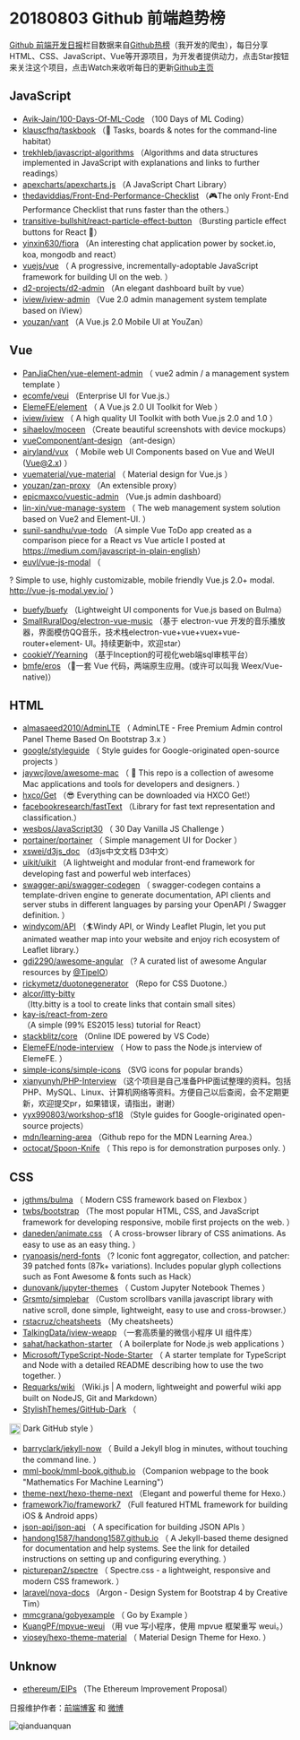 # 20180803 Github 前端趋势榜

[Github 前端开发日报](http://caibaojian.com/c/news)栏目数据来自[Github热榜](http://news.caibaojian.com/)（我开发的爬虫），每日分享HTML、CSS、JavaScript、Vue等开源项目，为开发者提供动力，点击Star按钮来关注这个项目，点击Watch来收听每日的更新[Github主页](https://github.com/kujian/githubTrending)
## JavaScript

* [Avik-Jain/100-Days-Of-ML-Code](https://github.com/Avik-Jain/100-Days-Of-ML-Code) （100 Days of ML Coding）
* [klauscfhq/taskbook](https://github.com/klauscfhq/taskbook) （📓 Tasks, boards &amp; notes for the command-line habitat）
* [trekhleb/javascript-algorithms](https://github.com/trekhleb/javascript-algorithms) （Algorithms and data structures implemented in JavaScript with explanations and links to further readings）
* [apexcharts/apexcharts.js](https://github.com/apexcharts/apexcharts.js) （A JavaScript Chart Library）
* [thedaviddias/Front-End-Performance-Checklist](https://github.com/thedaviddias/Front-End-Performance-Checklist) （🎮The only Front-End Performance Checklist that runs faster than the others.）
* [transitive-bullshit/react-particle-effect-button](https://github.com/transitive-bullshit/react-particle-effect-button) （Bursting particle effect buttons for React 🎉）
* [yinxin630/fiora](https://github.com/yinxin630/fiora) （An interesting chat application power by socket.io, koa, mongodb and react）
* [vuejs/vue](https://github.com/vuejs/vue) （
        A progressive, incrementally-adoptable JavaScript framework for building UI on the web.
      ）
* [d2-projects/d2-admin](https://github.com/d2-projects/d2-admin) （An elegant dashboard built by vue）
* [iview/iview-admin](https://github.com/iview/iview-admin) （Vue 2.0 admin management system template based on iView）
* [youzan/vant](https://github.com/youzan/vant) （A Vue.js 2.0 Mobile UI at YouZan）

## Vue

* [PanJiaChen/vue-element-admin](https://github.com/PanJiaChen/vue-element-admin) （
        vue2 admin / a management system template
      ）
* [ecomfe/veui](https://github.com/ecomfe/veui) （Enterprise UI for Vue.js.）
* [ElemeFE/element](https://github.com/ElemeFE/element) （
        A Vue.js 2.0 UI Toolkit for Web
      ）
* [iview/iview](https://github.com/iview/iview) （
        A high quality UI Toolkit with both Vue.js 2.0 and 1.0
      ）
* [sihaelov/moceen](https://github.com/sihaelov/moceen) （Create beautiful screenshots with device mockups）
* [vueComponent/ant-design](https://github.com/vueComponent/ant-design) （ant-design）
* [airyland/vux](https://github.com/airyland/vux) （
        Mobile web UI Components based on Vue and WeUI (Vue@2.x)
      ）
* [vuematerial/vue-material](https://github.com/vuematerial/vue-material) （
        Material design for Vue.js
      ）
* [youzan/zan-proxy](https://github.com/youzan/zan-proxy) （An extensible proxy）
* [epicmaxco/vuestic-admin](https://github.com/epicmaxco/vuestic-admin) （Vue.js admin dashboard）
* [lin-xin/vue-manage-system](https://github.com/lin-xin/vue-manage-system) （
        The web management system solution based on Vue2 and Element-UI.
      ）
* [sunil-sandhu/vue-todo](https://github.com/sunil-sandhu/vue-todo) （A simple Vue ToDo app created as a comparison piece for a React vs Vue article I posted at <a href="https://medium.com/javascript-in-plain-english" rel="nofollow">https://medium.com/javascript-in-plain-english</a>）
* [euvl/vue-js-modal](https://github.com/euvl/vue-js-modal) （
        
? Simple to use, highly customizable, mobile friendly Vue.js 2.0+ modal. <a href="http://vue-js-modal.yev.io/">http://vue-js-modal.yev.io/</a>
      ）
* [buefy/buefy](https://github.com/buefy/buefy) （Lightweight UI components for Vue.js based on Bulma）
* [SmallRuralDog/electron-vue-music](https://github.com/SmallRuralDog/electron-vue-music) （基于 electron-vue 开发的音乐播放器，界面模仿QQ音乐，技术栈electron-vue+vue+vuex+vue-router+element- UI。持续更新中，欢迎star）
* [cookieY/Yearning](https://github.com/cookieY/Yearning) （基于Inception的可视化web端sql审核平台）
* [bmfe/eros](https://github.com/bmfe/eros) （📱一套 Vue 代码，两端原生应用。(或许可以叫我 Weex/Vue-native)）

## HTML

* [almasaeed2010/AdminLTE](https://github.com/almasaeed2010/AdminLTE) （
        AdminLTE - Free Premium Admin control Panel Theme Based On Bootstrap 3.x
      ）
* [google/styleguide](https://github.com/google/styleguide) （
        Style guides for Google-originated open-source projects
      ）
* [jaywcjlove/awesome-mac](https://github.com/jaywcjlove/awesome-mac) （
         This repo is a collection of awesome Mac applications and tools for developers and designers.
      ）
* [hxco/Get](https://github.com/hxco/Get) （😎 Everything can be downloaded via HXCO Get!）
* [facebookresearch/fastText](https://github.com/facebookresearch/fastText) （Library for fast text representation and classification.）
* [wesbos/JavaScript30](https://github.com/wesbos/JavaScript30) （
        30 Day Vanilla JS Challenge
      ）
* [portainer/portainer](https://github.com/portainer/portainer) （
        Simple management UI for Docker
      ）
* [xswei/d3js_doc](https://github.com/xswei/d3js_doc) （d3js中文文档 D3中文）
* [uikit/uikit](https://github.com/uikit/uikit) （A lightweight and modular front-end framework for developing fast and powerful web interfaces）
* [swagger-api/swagger-codegen](https://github.com/swagger-api/swagger-codegen) （
        swagger-codegen contains a template-driven engine to generate documentation, API clients and server stubs in different languages by parsing your OpenAPI / Swagger definition.
      ）
* [windycom/API](https://github.com/windycom/API) （🏄Windy API, or Windy Leaflet Plugin, let you put animated weather map into your website and enjoy rich ecosystem of Leaflet library.）
* [gdi2290/awesome-angular](https://github.com/gdi2290/awesome-angular) （? A curated list of awesome Angular resources by <a href="https://github.com/TipeIO" class="user-mention">@TipeIO</a>）
* [rickymetz/duotonegenerator](https://github.com/rickymetz/duotonegenerator) （Repo for CSS Duotone.）
* [alcor/itty-bitty](https://github.com/alcor/itty-bitty) （Itty.bitty is a tool to create links that contain small sites）
* [kay-is/react-from-zero](https://github.com/kay-is/react-from-zero) （A simple (99% ES2015 less) tutorial for React）
* [stackblitz/core](https://github.com/stackblitz/core) （Online IDE powered by VS Code）
* [ElemeFE/node-interview](https://github.com/ElemeFE/node-interview) （
        How to pass the Node.js interview of ElemeFE.
      ）
* [simple-icons/simple-icons](https://github.com/simple-icons/simple-icons) （SVG icons for popular brands）
* [xianyunyh/PHP-Interview](https://github.com/xianyunyh/PHP-Interview) （这个项目是自己准备PHP面试整理的资料。包括PHP、MySQL、Linux、计算机网络等资料。方便自己以后查阅，会不定期更新，欢迎提交pr，如果错误，请指出，谢谢）
* [yyx990803/workshop-sf18](https://github.com/yyx990803/workshop-sf18) （Style guides for Google-originated open-source projects）
* [mdn/learning-area](https://github.com/mdn/learning-area) （Github repo for the MDN Learning Area.）
* [octocat/Spoon-Knife](https://github.com/octocat/Spoon-Knife) （
        This repo is for demonstration purposes only.
      ）

## CSS

* [jgthms/bulma](https://github.com/jgthms/bulma) （
        Modern CSS framework based on Flexbox
      ）
* [twbs/bootstrap](https://github.com/twbs/bootstrap) （The most popular HTML, CSS, and JavaScript framework for developing responsive, mobile first projects on the web.
      ）
* [daneden/animate.css](https://github.com/daneden/animate.css) （
        A cross-browser library of CSS animations. As easy to use as an easy thing.
      ）
* [ryanoasis/nerd-fonts](https://github.com/ryanoasis/nerd-fonts) （? Iconic font aggregator, collection, and patcher: 39 patched fonts (87k+ variations). Includes popular glyph collections such as Font Awesome &amp; fonts such as Hack）
* [dunovank/jupyter-themes](https://github.com/dunovank/jupyter-themes) （
        Custom Jupyter Notebook Themes
      ）
* [Grsmto/simplebar](https://github.com/Grsmto/simplebar) （Custom scrollbars vanilla javascript library with native scroll, done simple, lightweight, easy to use and cross-browser.）
* [rstacruz/cheatsheets](https://github.com/rstacruz/cheatsheets) （My cheatsheets）
* [TalkingData/iview-weapp](https://github.com/TalkingData/iview-weapp) （一套高质量的微信小程序 UI 组件库）
* [sahat/hackathon-starter](https://github.com/sahat/hackathon-starter) （
        A boilerplate for Node.js web applications
      ）
* [Microsoft/TypeScript-Node-Starter](https://github.com/Microsoft/TypeScript-Node-Starter) （
        A starter template for TypeScript and Node with a detailed README describing how to use the two together.
      ）
* [Requarks/wiki](https://github.com/Requarks/wiki) （Wiki.js | A modern, lightweight and powerful wiki app built on NodeJS, Git and Markdown）
* [StylishThemes/GitHub-Dark](https://github.com/StylishThemes/GitHub-Dark) （
        
<img class="emoji" title=":octocat:" alt=":octocat:" src="https://assets-cdn.github.com/images/icons/emoji/octocat.png" height="20" width="20" align="absmiddle"> Dark GitHub style
      ）
* [barryclark/jekyll-now](https://github.com/barryclark/jekyll-now) （
        Build a Jekyll blog in minutes, without touching the command line.
      ）
* [mml-book/mml-book.github.io](https://github.com/mml-book/mml-book.github.io) （Companion webpage to the book "Mathematics For Machine Learning"）
* [theme-next/hexo-theme-next](https://github.com/theme-next/hexo-theme-next) （Elegant and powerful theme for Hexo.）
* [framework7io/framework7](https://github.com/framework7io/framework7) （Full featured HTML framework for building iOS &amp; Android apps）
* [json-api/json-api](https://github.com/json-api/json-api) （
        A specification for building JSON APIs
      ）
* [handong1587/handong1587.github.io](https://github.com/handong1587/handong1587.github.io) （
        A Jekyll-based theme designed for documentation and help systems. See the link for detailed instructions on setting up and configuring everything.
      ）
* [picturepan2/spectre](https://github.com/picturepan2/spectre) （
        Spectre.css - a lightweight, responsive and modern CSS framework.
      ）
* [laravel/nova-docs](https://github.com/laravel/nova-docs) （Argon - Design System for Bootstrap 4 by Creative Tim）
* [mmcgrana/gobyexample](https://github.com/mmcgrana/gobyexample) （
        Go by Example
      ）
* [KuangPF/mpvue-weui](https://github.com/KuangPF/mpvue-weui) （用 vue 写小程序，使用 mpvue 框架重写 weui。）
* [viosey/hexo-theme-material](https://github.com/viosey/hexo-theme-material) （
        Material Design Theme for Hexo.
      ）

## Unknow

* [ethereum/EIPs](https://github.com/ethereum/EIPs) （The Ethereum Improvement Proposal）


日报维护作者：[前端博客](http://caibaojian.com/) 和 [微博](http://caibaojian.com/go/weibo)

![qianduanquan](https://user-images.githubusercontent.com/3055447/38468989-651132ac-3b80-11e8-8e6b-15122322a9d7.png)